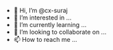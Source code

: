 - 👋 Hi, I’m @cx-suraj
- 👀 I’m interested in ...
- 🌱 I’m currently learning ...
- 💞️ I’m looking to collaborate on ...
- 📫 How to reach me ...

<!---
cx-suraj/cx-suraj is a ✨ special ✨ repository because its `README.md` (this file) appears on your GitHub profile.
You can click the Preview link to take a look at your changes.
--->
